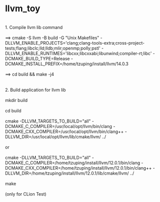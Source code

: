 # llvm_toy

<br>
1. Compile llvm lib command<br>
<br>
==> cmake -S llvm -B build -G "Unix Makefiles" -DLLVM_ENABLE_PROJECTS='clang;clang-tools-extra;cross-project-tests;flang;libclc;lld;lldb;mlir;openmp;polly;pstl'  -DLLVM_ENABLE_RUNTIMES='libcxx;libcxxabi;libunwind;compiler-rt;libc' -DCMAKE_BUILD_TYPE=Release -DCMAKE_INSTALL_PREFIX=/home/tzuping/install/llvm/14.0.3<br>
<br>
==> cd build && make -j4<br>
<br>

<br>
2. Build application for llvm lib<br>
<br>
mkdir build<br>
<br>
cd build<br>
<br>
cmake -DLLVM_TARGETS_TO_BUILD="all"  -DCMAKE_C_COMPILER=/usr/local/opt/llvm/bin/clang -DCMAKE_CXX_COMPILER=/usr/local/opt/llvm/bin/clang++ -DLLVM_DIR=/usr/local/opt/llvm/lib/cmake/llvm/ ../<br>
<br>
or<br>
<br>
cmake -DLLVM_TARGETS_TO_BUILD="all" -DCMAKE_C_COMPILER=/home/tzuping/install/llvm/12.0.1/bin/clang -DCMAKE_CXX_COMPILER=/home/tzuping/install/llvm/12.0.1/bin/clang++ -DLLVM_DIR=/home/tzuping/install/llvm/12.0.1/lib/cmake/llvm/ ../
<br>
<br>
make<br>
<br>
(only for CLion Test)
